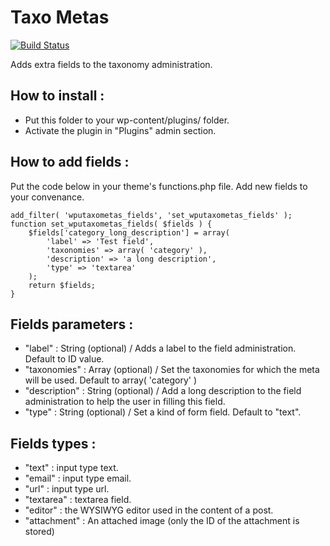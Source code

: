 Taxo Metas
=================

[![Build Status](https://travis-ci.org/WordPressUtilities/wputaxometas.svg?branch=master)](https://travis-ci.org/WordPressUtilities/wputaxometas)

Adds extra fields to the taxonomy administration.

How to install :
---

* Put this folder to your wp-content/plugins/ folder.
* Activate the plugin in "Plugins" admin section.

How to add fields :
---

Put the code below in your theme's functions.php file. Add new fields to your convenance.

    add_filter( 'wputaxometas_fields', 'set_wputaxometas_fields' );
    function set_wputaxometas_fields( $fields ) {
        $fields['category_long_description'] = array(
            'label' => 'Test field',
            'taxonomies' => array( 'category' ),
            'description' => 'a long description',
            'type' => 'textarea'
        );
        return $fields;
    }

Fields parameters :
---

* "label" : String (optional) / Adds a label to the field administration. Default to ID value.
* "taxonomies" : Array (optional) / Set the taxonomies for which the meta will be used. Default to array( 'category' )
* "description" : String (optional) / Add a long description to the field administration to help the user in filling this field.
* "type" : String (optional) / Set a kind of form field. Default to "text".

Fields types :
---

* "text" : input type text.
* "email" : input type email.
* "url" : input type url.
* "textarea" : textarea field.
* "editor" : the WYSIWYG editor used in the content of a post.
* "attachment" : An attached image (only the ID of the attachment is stored)
